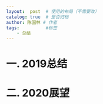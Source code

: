 ```yaml
---
layout:  post  # 使用的布局（不需要改）
catalog: true  # 是否归档
author: 陈国林 # 作者
tags:          #标签
    - 总结
---
```


# 一. 2019总结

# 二. 2020展望
